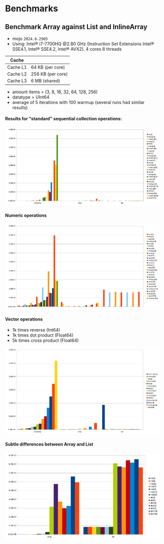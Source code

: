 # Benchmarks

## Benchmark Array against List and InlineArray

- mojo `2024.6.2905`
- Using: Intel® i7-7700HQ @2.80 GHz (Instruction Set Extensions
    Intel® SSE4.1, Intel® SSE4.2, Intel® AVX2). 4 cores 8 threads

| Cache    |                   |
|----------|-------------------|
| Cache L1 | 64 KB (per core)  |
| Cache L2 | 256 KB (per core) |
| Cache L3 | 6 MB (shared)     |

- amount items = (3, 8, 16, 32, 64, 128, 256)
- datatype = UInt64
- average of 5 iterations with 100 warmup (several runs had similar results)

#### Results for "standard" sequential collection operations:

![](./benchmarks_array_list_inlinearray_collection_ops.png)



#### Numeric operations

![](./benchmarks_array_list_inlinearray_numeric_ops.png)


#### Vector operations

- 1k times reverse (Int64)
- 1k times dot product (Float64)
- 5k times cross product (Float64)

![](./benchmarks_array_list_inlinearray_vector_ops.png)


#### Subtle differences between Array and List

![](./benchmarks_array_list_subtle_diff.png)
